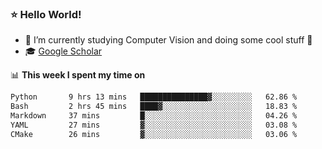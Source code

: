 ### ⭐️ Hello World!

<!--
**hologerry/hologerry** is a ✨ _special_ ✨ repository because its `README.md` (this file) appears on your GitHub profile.

Here are some ideas to get you started:

- 🔭 I’m currently working and studying on Computer Vision
- 🌱 I’m currently learning at Peking University
- 💬 Ask me about 
- 📫 How to reach me: E-mail
- 😄 Pronouns: he/his
- ⚡ Fun fact: Music is the Power
-->


- 🔭 I’m currently studying Computer Vision and doing some cool stuff 🤖
- 🎓 [Google Scholar](https://scholar.google.com/citations?user=3ykqW9wAAAAJ&hl=en)


📊 **This week I spent my time on**

<!--START_SECTION:waka-->

```txt
Python       9 hrs 13 mins   ███████████████▓░░░░░░░░░   62.86 %
Bash         2 hrs 45 mins   ████▓░░░░░░░░░░░░░░░░░░░░   18.83 %
Markdown     37 mins         █░░░░░░░░░░░░░░░░░░░░░░░░   04.26 %
YAML         27 mins         ▓░░░░░░░░░░░░░░░░░░░░░░░░   03.08 %
CMake        26 mins         ▓░░░░░░░░░░░░░░░░░░░░░░░░   03.06 %
```

<!--END_SECTION:waka-->
